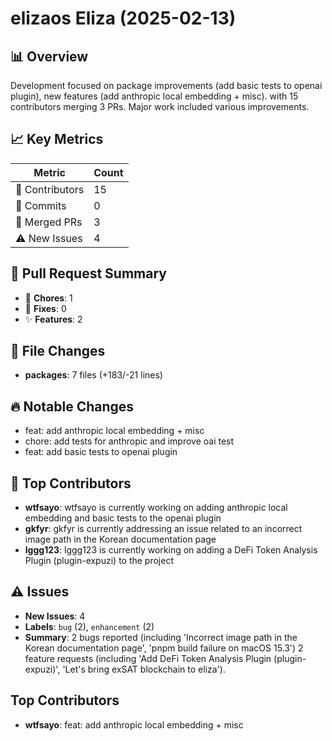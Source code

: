 # elizaos Eliza (2025-02-13)
    
## 📊 Overview
Development focused on package improvements (add basic tests to openai plugin), new features (add anthropic local embedding + misc). with 15 contributors merging 3 PRs. Major work included various improvements.

## 📈 Key Metrics
| Metric | Count |
|---------|--------|
| 👥 Contributors | 15 |
| 📝 Commits | 0 |
| 🔄 Merged PRs | 3 |
| ⚠️ New Issues | 4 |

## 🔄 Pull Request Summary
- 🧹 **Chores**: 1
- 🐛 **Fixes**: 0
- ✨ **Features**: 2

## 📁 File Changes
- **packages**: 7 files (+183/-21 lines)

## 🔥 Notable Changes
- feat: add anthropic local embedding + misc
- chore: add tests for anthropic and improve oai test
- feat: add basic tests to openai plugin

## 👥 Top Contributors
- **wtfsayo**: wtfsayo is currently working on adding anthropic local embedding and basic tests to the openai plugin
- **gkfyr**: gkfyr is currently addressing an issue related to an incorrect image path in the Korean documentation page
- **lggg123**: lggg123 is currently working on adding a DeFi Token Analysis Plugin (plugin-expuzi) to the project

## ⚠️ Issues
- **New Issues**: 4
- **Labels**: `bug` (2), `enhancement` (2)
- **Summary**: 2 bugs reported (including 'Incorrect image path in the Korean documentation page', 'pnpm build failure on macOS 15.3') 2 feature requests (including 'Add DeFi Token Analysis Plugin (plugin-expuzi)', 'Let's bring exSAT blockchain to eliza').

## Top Contributors
- **wtfsayo**: feat: add anthropic local embedding + misc